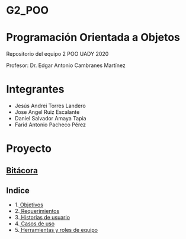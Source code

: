 # G2_POO
# Programación Orientada a Objetos

Repositorio del equipo 2 POO UADY 2020

Profesor: Dr. Edgar Antonio Cambranes Martínez

# Integrantes
* Jesús Andrei Torres Landero
* Jose Angel Ruiz Escalante
* Daniel Salvador Amaya Tapia
* Farid Antonio Pacheco Pérez

# Proyecto
## [ Bitácora](https://github.com/AndreiTorres/G2_POO/blob/main/Proyecto%20del%20equipo/Bitacora.txt)
## Indice
* 1.[ Objetivos](proyectodelequipo/Objetivos.md)
* 2.[ Requerimientos](https://github.com/AndreiTorres/G2_POO/blob/main/Proyecto%20del%20equipo/Requerimientos.md)
* 3.[ Historias de usuario](https://github.com/AndreiTorres/G2_POO/blob/main/Proyecto%20del%20equipo/Historia%20de%20usuario.md)
* 4.[ Casos de uso](https://github.com/AndreiTorres/G2_POO/blob/main/Proyecto%20del%20equipo/Casos%20de%20uso.md)
* 5.[ Herramientas y roles de equipo](https://github.com/AndreiTorres/G2_POO/blob/main/Proyecto%20del%20equipo/Roles_de_Equipo.md)
